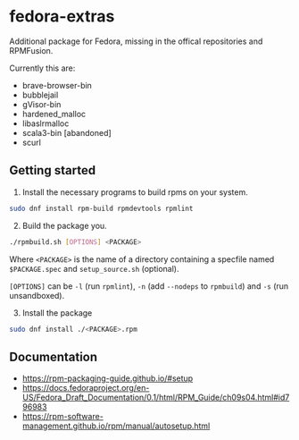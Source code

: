 fedora-extras
=============

Additional package for Fedora, missing in the offical repositories and RPMFusion.

Currently this are:
- brave-browser-bin
- bubblejail
- gVisor-bin
- hardened_malloc
- libaslrmalloc
- scala3-bin [abandoned]
- scurl

Getting started
---------------

1. Install the necessary programs to build rpms on your system.

```bash
sudo dnf install rpm-build rpmdevtools rpmlint
```

2. Build the package you.

```bash
./rpmbuild.sh [OPTIONS] <PACKAGE>
```

Where `<PACKAGE>` is the name of a directory containing a specfile named `$PACKAGE.spec` and `setup_source.sh` (optional).

`[OPTIONS]` can be `-l` (run `rpmlint`), `-n` (add `--nodeps` to `rpmbuild`) and `-s` (run unsandboxed).

3. Install the package

```bash
sudo dnf install ./<PACKAGE>.rpm
```

Documentation
-------------

 - <https://rpm-packaging-guide.github.io/#setup>
 - <https://docs.fedoraproject.org/en-US/Fedora_Draft_Documentation/0.1/html/RPM_Guide/ch09s04.html#id796983>
 - <https://rpm-software-management.github.io/rpm/manual/autosetup.html>
